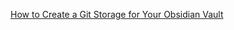 [How to Create a Git Storage for Your Obsidian Vault](<## [my-obsidian-vault.github.io](my-obsidian-vault.github.io/How to Create a Git Storage for Your Obsidian Vault.md>)


